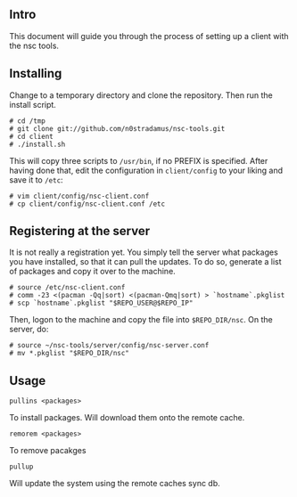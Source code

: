 ## Intro
This document will guide you through the process of setting up a client
with the nsc tools.

## Installing
Change to a temporary directory and clone the repository.
Then run the install script.

	# cd /tmp
	# git clone git://github.com/n0stradamus/nsc-tools.git
	# cd client
	# ./install.sh

This will copy three scripts to `/usr/bin`, if no PREFIX is specified.
After having done that, edit the configuration in `client/config`
to your liking and save it to `/etc`:

	# vim client/config/nsc-client.conf
	# cp client/config/nsc-client.conf /etc

## Registering at the server
It is not really a registration yet. You simply tell the server
what packages you have installed, so that it can pull the updates.
To do so, generate a list of packages and copy it over to the machine.

	# source /etc/nsc-client.conf
	# comm -23 <(pacman -Qq|sort) <(pacman-Qmq|sort) > `hostname`.pkglist
	# scp `hostname`.pkglist "$REPO_USER@$REPO_IP"

Then, logon to the machine and copy the file into `$REPO_DIR/nsc`.
On the server, do:

	# source ~/nsc-tools/server/config/nsc-server.conf
	# mv *.pkglist "$REPO_DIR/nsc"

## Usage

	pullins <packages>

To install packages. Will download them onto the remote cache.

	remorem <packages>

To remove pacakges

	pullup

Will update the system using the remote caches sync db.
